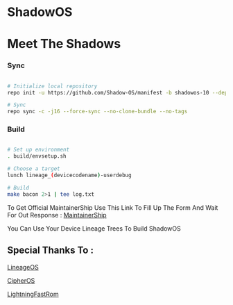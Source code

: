# ShadowOS #
# Meet The Shadows #

### Sync ###

```bash

# Initialize local repository
repo init -u https://github.com/Shadow-OS/manifest -b shadowos-10 --depth=1

# Sync
repo sync -c -j16 --force-sync --no-clone-bundle --no-tags
```

### Build ###

```bash

# Set up environment
. build/envsetup.sh

# Choose a target
lunch lineage_(devicecodename)-userdebug

# Build
make bacon 2>1 | tee log.txt
```
To Get Official MaintainerShip Use This Link To Fill Up The Form And Wait For Out Response :
[MaintainerShip](https://docs.google.com/forms/d/e/1FAIpQLSeys3ZrOIWQrWIA58YjiqP1oH8Ue62bzdmpBZl6QpDhHQcIJQ/viewform?usp=sf_link)

You Can Use Your Device Lineage Trees To Build ShadowOS

Special Thanks To :
-------------------

[LineageOS](https://github.com/LineageOS)

[CipherOS](https://github.com/CipherOS)

[LightningFastRom](https://github.com/LightningFastRom)
